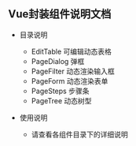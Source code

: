 ## Vue封装组件说明文档
+ 目录说明
  + EditTable 可编辑动态表格
  + PageDialog 弹框
  + PageFilter 动态渲染输入框
  + PageForm 动态渲染表单
  + PageSteps 步骤条
  + PageTree 动态树型

  
+ 使用说明
  + 请查看各组件目录下的详细说明
